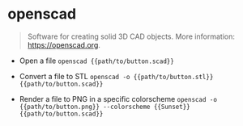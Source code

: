 # openscad
> Software for creating solid 3D CAD objects.
> More information: <https://openscad.org>.

- Open a file
`openscad {{path/to/button.scad}}`

- Convert a file to STL
`openscad -o {{path/to/button.stl}} {{path/to/button.scad}}`

- Render a file to PNG in a specific colorscheme
`openscad -o {{path/to/button.png}} --colorscheme {{Sunset}} {{path/to/button.scad}}`
